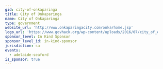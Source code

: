 ```yaml
---
gid: city-of-onkaparinga
title: City of Onkaparinga
name: City of Onkaparinga
type: government
website_url: 'http://www.onkaparingacity.com/onka/home.jsp'
logo_url: 'https://www.govhack.org/wp-content/uploads/2016/07/city_of_onkaparinga.png'
sponsor_level: In Kind Sponsor
sponsor_level_id: in-kind-sponsor
jurisdiction: sa
events:
  - adelaide-seaford
is_sponsor: true
---
```


